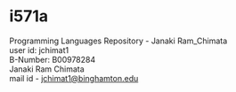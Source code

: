 # i571a
Programming Languages Repository - Janaki Ram_Chimata                    
user id: jchimat1                       
B-Number: B00978284                        
Janaki Ram Chimata                     
mail id - jchimat1@binghamton.edu                       

